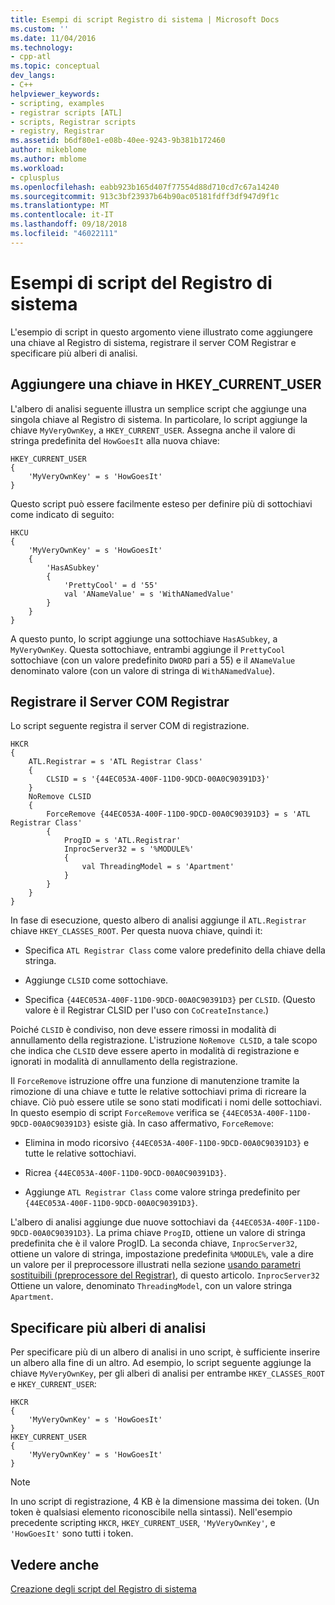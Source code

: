 ```yaml
---
title: Esempi di script Registro di sistema | Microsoft Docs
ms.custom: ''
ms.date: 11/04/2016
ms.technology:
- cpp-atl
ms.topic: conceptual
dev_langs:
- C++
helpviewer_keywords:
- scripting, examples
- registrar scripts [ATL]
- scripts, Registrar scripts
- registry, Registrar
ms.assetid: b6df80e1-e08b-40ee-9243-9b381b172460
author: mikeblome
ms.author: mblome
ms.workload:
- cplusplus
ms.openlocfilehash: eabb923b165d407f77554d88d710cd7c67a14240
ms.sourcegitcommit: 913c3bf23937b64b90ac05181fdff3df947d9f1c
ms.translationtype: MT
ms.contentlocale: it-IT
ms.lasthandoff: 09/18/2018
ms.locfileid: "46022111"
---
```

# <a name="registry-scripting-examples"></a>Esempi di script del Registro di sistema

L'esempio di script in questo argomento viene illustrato come aggiungere una chiave al Registro di sistema, registrare il server COM Registrar e specificare più alberi di analisi.

## <a name="add-a-key-to-hkeycurrentuser"></a>Aggiungere una chiave in HKEY_CURRENT_USER

L'albero di analisi seguente illustra un semplice script che aggiunge una singola chiave al Registro di sistema. In particolare, lo script aggiunge la chiave `MyVeryOwnKey`, a `HKEY_CURRENT_USER`. Assegna anche il valore di stringa predefinita del `HowGoesIt` alla nuova chiave:

```
HKEY_CURRENT_USER
{  
    'MyVeryOwnKey' = s 'HowGoesIt'
}
```

Questo script può essere facilmente esteso per definire più di sottochiavi come indicato di seguito:

```
HKCU
{  
    'MyVeryOwnKey' = s 'HowGoesIt'  
    {  
        'HasASubkey'  
        {  
            'PrettyCool' = d '55'  
            val 'ANameValue' = s 'WithANamedValue'  
        }  
    }
}
```

A questo punto, lo script aggiunge una sottochiave `HasASubkey`, a `MyVeryOwnKey`. Questa sottochiave, entrambi aggiunge il `PrettyCool` sottochiave (con un valore predefinito `DWORD` pari a 55) e il `ANameValue` denominato valore (con un valore di stringa di `WithANamedValue`).

##  <a name="_atl_register_the_registrar_com_server"></a> Registrare il Server COM Registrar

Lo script seguente registra il server COM di registrazione.

```
HKCR
{  
    ATL.Registrar = s 'ATL Registrar Class'  
    {  
        CLSID = s '{44EC053A-400F-11D0-9DCD-00A0C90391D3}'  
    }  
    NoRemove CLSID  
    {  
        ForceRemove {44EC053A-400F-11D0-9DCD-00A0C90391D3} = s 'ATL Registrar Class'  
        {  
            ProgID = s 'ATL.Registrar'  
            InprocServer32 = s '%MODULE%'  
            {  
                val ThreadingModel = s 'Apartment'  
            }  
        }  
    }
}
```

In fase di esecuzione, questo albero di analisi aggiunge il `ATL.Registrar` chiave `HKEY_CLASSES_ROOT`. Per questa nuova chiave, quindi it:

- Specifica `ATL Registrar Class` come valore predefinito della chiave della stringa.

- Aggiunge `CLSID` come sottochiave.

- Specifica `{44EC053A-400F-11D0-9DCD-00A0C90391D3}` per `CLSID`. (Questo valore è il Registrar CLSID per l'uso con `CoCreateInstance`.)

Poiché `CLSID` è condiviso, non deve essere rimossi in modalità di annullamento della registrazione. L'istruzione `NoRemove CLSID`, a tale scopo che indica che `CLSID` deve essere aperto in modalità di registrazione e ignorati in modalità di annullamento della registrazione.

Il `ForceRemove` istruzione offre una funzione di manutenzione tramite la rimozione di una chiave e tutte le relative sottochiavi prima di ricreare la chiave. Ciò può essere utile se sono stati modificati i nomi delle sottochiavi. In questo esempio di script `ForceRemove` verifica se `{44EC053A-400F-11D0-9DCD-00A0C90391D3}` esiste già. In caso affermativo, `ForceRemove`:

- Elimina in modo ricorsivo `{44EC053A-400F-11D0-9DCD-00A0C90391D3}` e tutte le relative sottochiavi.

- Ricrea `{44EC053A-400F-11D0-9DCD-00A0C90391D3}`.

- Aggiunge `ATL Registrar Class` come valore stringa predefinito per `{44EC053A-400F-11D0-9DCD-00A0C90391D3}`.

L'albero di analisi aggiunge due nuove sottochiavi da `{44EC053A-400F-11D0-9DCD-00A0C90391D3}`. La prima chiave `ProgID`, ottiene un valore di stringa predefinita che è il valore ProgID. La seconda chiave, `InprocServer32`, ottiene un valore di stringa, impostazione predefinita `%MODULE%`, vale a dire un valore per il preprocessore illustrati nella sezione [usando parametri sostituibili (preprocessore del Registrar)](../atl/using-replaceable-parameters-the-registrar-s-preprocessor.md), di questo articolo. `InprocServer32` Ottiene un valore, denominato `ThreadingModel`, con un valore stringa `Apartment`.

## <a name="specify-multiple-parse-trees"></a>Specificare più alberi di analisi

Per specificare più di un albero di analisi in uno script, è sufficiente inserire un albero alla fine di un altro. Ad esempio, lo script seguente aggiunge la chiave `MyVeryOwnKey`, per gli alberi di analisi per entrambe `HKEY_CLASSES_ROOT` e `HKEY_CURRENT_USER`:

```
HKCR
{  
    'MyVeryOwnKey' = s 'HowGoesIt'
}
HKEY_CURRENT_USER
{  
    'MyVeryOwnKey' = s 'HowGoesIt'
}
```

> [!NOTE]
> In uno script di registrazione, 4 KB è la dimensione massima dei token. (Un token è qualsiasi elemento riconoscibile nella sintassi). Nell'esempio precedente scripting `HKCR`, `HKEY_CURRENT_USER`, `'MyVeryOwnKey'`, e `'HowGoesIt'` sono tutti i token.

## <a name="see-also"></a>Vedere anche

[Creazione degli script del Registro di sistema](../atl/creating-registrar-scripts.md)

